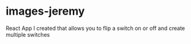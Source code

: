 # images-jeremy
React App I created that allows you to flip a switch on or off and create multiple switches
